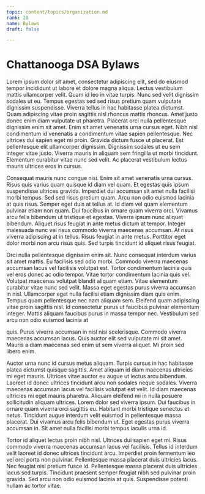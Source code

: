```yaml
---
topic: content/topics/organization.md
rank: 20
name: Bylaws
draft: false

---
```

# Chattanooga DSA Bylaws

Lorem ipsum dolor sit amet, consectetur adipiscing elit, sed do eiusmod tempor incididunt ut labore et dolore magna aliqua. Lectus vestibulum mattis ullamcorper velit. Quam id leo in vitae turpis. Nunc sed velit dignissim sodales ut eu. Tempus egestas sed sed risus pretium quam vulputate dignissim suspendisse. Viverra tellus in hac habitasse platea dictumst. Quam adipiscing vitae proin sagittis nisl rhoncus mattis rhoncus. Amet justo donec enim diam vulputate ut pharetra. Placerat orci nulla pellentesque dignissim enim sit amet. Enim sit amet venenatis urna cursus eget. Nibh nisl condimentum id venenatis a condimentum vitae sapien pellentesque. Nec ultrices dui sapien eget mi proin. Gravida dictum fusce ut placerat. Est pellentesque elit ullamcorper dignissim. Dignissim sodales ut eu sem integer vitae justo. Viverra mauris in aliquam sem fringilla ut morbi tincidunt. Elementum curabitur vitae nunc sed velit. Ac placerat vestibulum lectus mauris ultrices eros in cursus.

Consequat mauris nunc congue nisi. Enim sit amet venenatis urna cursus. Risus quis varius quam quisque id diam vel quam. Et egestas quis ipsum suspendisse ultrices gravida. Imperdiet dui accumsan sit amet nulla facilisi morbi tempus. Sed sed risus pretium quam. Arcu non odio euismod lacinia at quis risus. Semper eget duis at tellus at. Id diam vel quam elementum pulvinar etiam non quam. Dui faucibus in ornare quam viverra orci. Vivamus arcu felis bibendum ut tristique et egestas. Viverra ipsum nunc aliquet bibendum. Aliquet risus feugiat in ante metus dictum at tempor. Integer malesuada nunc vel risus commodo viverra maecenas accumsan. At risus viverra adipiscing at in tellus. Risus feugiat in ante metus. Porttitor eget dolor morbi non arcu risus quis. Sed turpis tincidunt id aliquet risus feugiat.

Orci nulla pellentesque dignissim enim sit. Nunc consequat interdum varius sit amet mattis. Eu facilisis sed odio morbi. Commodo viverra maecenas accumsan lacus vel facilisis volutpat est. Tortor condimentum lacinia quis vel eros donec ac odio tempor. Vitae tortor condimentum lacinia quis vel. Volutpat maecenas volutpat blandit aliquam etiam. Vitae elementum curabitur vitae nunc sed velit. Massa eget egestas purus viverra accumsan in nisl. Ullamcorper eget nulla facilisi etiam dignissim diam quis enim. Tempus quam pellentesque nec nam aliquam sem. Eleifend quam adipiscing vitae proin sagittis nisl. Id consectetur purus ut faucibus pulvinar elementum integer. Mattis aliquam faucibus purus in massa tempor nec. Vestibulum sed arcu non odio euismod lacinia at 

quis. Purus viverra accumsan in nisl nisi scelerisque. Commodo viverra maecenas accumsan lacus. Quis auctor elit sed vulputate mi sit amet. Mauris a diam maecenas sed enim ut sem viverra aliquet. Mi proin sed libero enim.

Auctor urna nunc id cursus metus aliquam. Turpis cursus in hac habitasse platea dictumst quisque sagittis. Amet aliquam id diam maecenas ultricies mi eget mauris. Ultrices vitae auctor eu augue ut lectus arcu bibendum. Laoreet id donec ultrices tincidunt arcu non sodales neque sodales. Viverra maecenas accumsan lacus vel facilisis volutpat est velit. Id diam maecenas ultricies mi eget mauris pharetra. Aliquam eleifend mi in nulla posuere sollicitudin aliquam ultrices. Lorem dolor sed viverra ipsum. Dui faucibus in ornare quam viverra orci sagittis eu. Habitant morbi tristique senectus et netus. Tincidunt augue interdum velit euismod in pellentesque massa placerat. Dui vivamus arcu felis bibendum ut. Eget egestas purus viverra accumsan in. Sit amet nulla facilisi morbi tempus iaculis urna id.

Tortor id aliquet lectus proin nibh nisl. Ultrices dui sapien eget mi. Risus commodo viverra maecenas accumsan lacus vel facilisis. Tellus id interdum velit laoreet id donec ultrices tincidunt arcu. Imperdiet proin fermentum leo vel orci porta non pulvinar. Pellentesque massa placerat duis ultricies lacus. Nec feugiat nisl pretium fusce id. Pellentesque massa placerat duis ultricies lacus sed turpis. Tincidunt praesent semper feugiat nibh sed pulvinar proin gravida. Sed arcu non odio euismod lacinia at quis. Suspendisse potenti nullam ac tortor vitae.